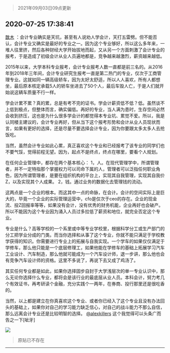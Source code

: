 > 2021年09月03日09点更新
<link rel="stylesheet" href="https://cdn.jsdelivr.net/gh/taotie6/sampleJSON@main/css/photo_show.css">


 ## 2020-07-25 17:38:41 

 [㪚木](https://www.coolapk.com/feed/20437513?shareKey=NzAzMmQ0YWIxMmE4NjEzMTc1NzM~) ：会计专业确实是天坑，甚至有人说劝人学会计，天打五雷劈。但不能否认，会计专业又确实是最好的专业之一。因为这个专业够好，所以这么多年来，一堆人往里挤，然后各种财经大学开始拔地而起，又从另一个方面刺激了会计专业的报考，于是造成了初级会计从业人员遍地都是，竞争越来越激烈，薪资越来越低。<!--break-->

2015年以来，大学本科专业报考，会计专业报考人数一直都是前三名的。从2016年到2018年三年间，会计专业研究生报考一直是第二热门的专业，仅次于工商管理专业。这就如同一辆高级轿车，因为太好太舒适，所以人人喜欢，所有人都想坐，最后原本核定承载5人的轿车坐进去了50个人，最后车毁人亡，于是人们就开始说这辆车质量不行一样。

学会计累不累？真的累，总是有考不完的证书。学会计薪资低不低？低。虽然谈不上低到极点，但整体而言，确实偏低。再好的专业，当人满为患时，生存空间必然会收到挤压，这也是为什么很多学会计的都觉得本专业坑、累觉不爱。所以，我是认同楼主建议的，会计专业再好，但从当下这个报考形势和会计从业人员现状而言，如果有更好的选择，还是尽量不要选择会计专业，因为你要跟太多太多人去抢饭吃。

当然，虽然会计专业如此心累，真正喜欢这个专业和已经报考了该专业的同学们也不要气馁，觉得前程无望。因为，起点不是终点，终点在哪里，要看个人规划。

在任何企业管理中，都存在两个基本核心：
1，人。在现代管理学中，所谓管理者，并不一定特指那个掌握权力可以司命下属的人，管理者可以泛指任何职业角色，因为所谓管理者，是要在组织机构的平台上，实现其自我管理，实现其自我价Z，以及实现其个人成果。
2，钱。通过业务的数据化去管理钱的流动。

这两点是一个企业的根本。而这其中一点的命脉，在会计。会计的空间实际上是巨大的，毕竟一个企业的实际管理运营中，cfo是仅次于ceo的存在。企业的现金流、投Z回报率等等，如果没有会计，没有优秀的财务机能，企业再好也会破产。所以不能因为这个专业因为涌入人员过多拉低了薪资和地位，就完全否定这个专业。

专业是什么？高等学校的一个系里或中等专业学校里，根据科学分工或生产部门的分工把学业分成的门类。而当你选择和从事了这个专业，你就不能只满足于学校教学获得的知识。你需要进行专业上的拓展与自我实现。一个学车的如果仅仅满足于学修车，那么他只能是一个底层修理工，如果他能在学修车的基础上拓展学习汽车工业设计、汽车制造，那么他就可能成为一个汽车设计师，退一步讲，那么他也会有竞争汽车设计师的资格。这里不多说了，再说下去又成了鸡汤了。

其实任何专业都是如此，如果你选择固步自封于大学浅层次的单一专业认识中，那么无论你选择什么专业，都将会是该行业的最底层从业人员。本科会计，努力考几个有效证书，再考研读个金融，充分实践个一两年，在券商、投行那里还是很吃香的。

当然，以上都是建立在你真喜欢这个专业、或者你已经入了这个专业且没有办法回头的基础上，如果你对自己的学习能力缺乏信心，对自己的战斗能力不那么自信，那么远离会计专业还是比较明智的选择。
<a class="feed-link-uname" href="/u/alexkillers">@alexkillers</a> 这个我觉得可以头条广而告之一下[呲牙] 

<div class="album">
<img class="img-item" src="http://image.coolapk.com/feed/2020/0725/17/1081091_4ecbd21b_9921_2446@560x298.gif" />
</div>

> 原贴已不存在 

 ------- 

